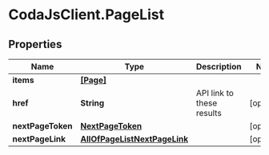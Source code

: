 # CodaJsClient.PageList

## Properties
Name | Type | Description | Notes
------------ | ------------- | ------------- | -------------
**items** | [**[Page]**](Page.md) |  | 
**href** | **String** | API link to these results | [optional] 
**nextPageToken** | [**NextPageToken**](NextPageToken.md) |  | [optional] 
**nextPageLink** | [**AllOfPageListNextPageLink**](AllOfPageListNextPageLink.md) |  | [optional] 

